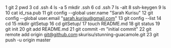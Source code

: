    1  git
   2  pwd
   3  cd .ssh
   4  ls -a
   5  mkdir .ssh
   6  cd .ssh
   7  ls -alt
   8  ssh-keygen
   9  ls
   10  cat id_rsa.pub
   11  git config --global user.name "Sarah Kurisu"
   12  git config --global user.email "sarah.kurisu@gmail.com"
   13  git config --list
   14  cd
   15  mkdir gitSetup
   16  cd gitSetup/
   17  touch README.md
   18  git status
   19  git init
   20  git add README.md
   21  git commit -m "initial commit"
   22  git remote add origin git@github.com:skurisu/stunning-guacamole.git
   23  git push -u origin master
